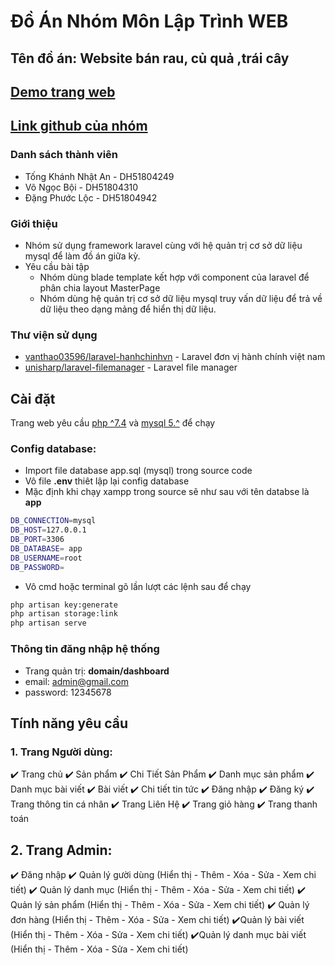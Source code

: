# Đồ Án Nhóm Môn Lập Trình WEB

## Tên đồ án: Website bán rau, củ quả ,trái cây
## [Demo trang web ](https://nhatan.ga)
## [Link github của nhóm ](https://github.com/nhatan1404/app-laravel-ltw)
### Danh sách thành viên
-   Tống Khánh Nhật An - DH51804249
-   Võ Ngọc Bội - DH51804310
-   Đặng Phước Lộc - DH51804942

### Giới thiệu
 - Nhóm sử dụng framework laravel cùng với hệ quản trị cơ sở dữ liệu mysql để làm đồ án giữa kỳ.
 - Yêu cầu bài tập
    - Nhóm dùng blade template kết hợp với component của laravel để phân chia layout MasterPage
    - Nhóm dùng hệ quản trị cơ sở dữ liệu mysql truy vấn dữ liệu để trả về dữ liệu theo dạng mảng để hiển thị dữ liệu.

### Thư viện sử dụng
- [vanthao03596/laravel-hanhchinhvn](https://github.com/vanthao03596/laravel-hanhchinhvn) - Laravel đơn vị hành chính việt nam
- [unisharp/laravel-filemanager](https://unisharp.github.io/laravel-filemanager/) - Laravel file manager
## Cài đặt
Trang web yêu cầu [php ^7.4](https://www.php.net/) và [mysql 5.^](https://www.mysql.com/) để chạy
### Config database:
- Import file database app.sql (mysql) trong source code  
- Vô file **.env** thiêt lập lại config database 
 - Mặc định khi chạy xampp trong source sẽ như sau với tên  databse là  **app**
```sh
DB_CONNECTION=mysql
DB_HOST=127.0.0.1
DB_PORT=3306
DB_DATABASE= app
DB_USERNAME=root
DB_PASSWORD=
```
- Vô cmd hoặc terminal gõ lần lượt các lệnh sau để chạy
```sh
php artisan key:generate 
php artisan storage:link
php artisan serve
```
### Thông tin đăng nhập hệ thống
-   Trang quản trị: **domain/dashboard**
-   email: admin@gmail.com
-   password: 12345678

## Tính năng yêu cầu
### 1. Trang Người dùng:
  :heavy_check_mark: Trang chủ
  :heavy_check_mark: Sản phẩm
  :heavy_check_mark: Chi Tiết Sản Phẩm 
  :heavy_check_mark: Danh mục sản phẩm
  :heavy_check_mark: Danh mục bài viết
  :heavy_check_mark: Bài viết
  :heavy_check_mark: Chi tiết tin tức
  :heavy_check_mark: Đăng nhập 
  :heavy_check_mark: Đăng ký 
  :heavy_check_mark: Trang thông tin cá nhân
  :heavy_check_mark: Trang Liên Hệ
  :heavy_check_mark: Trang giỏ hàng
  :heavy_check_mark: Trang thanh toán
## 2. Trang Admin:
 :heavy_check_mark: Đăng nhập
  :heavy_check_mark: Quản lý gười dùng (Hiển thị - Thêm - Xóa - Sửa - Xem chi tiết)
  :heavy_check_mark: Quản lý  danh mục  (Hiển thị - Thêm - Xóa - Sửa - Xem chi tiết)
  :heavy_check_mark: Quản lý  sản phẩm (Hiển thị - Thêm - Xóa - Sửa - Xem chi tiết)
  :heavy_check_mark: Quản lý  đơn hàng  (Hiển thị - Thêm - Xóa - Sửa - Xem chi tiết)
  :heavy_check_mark:Quản lý  bài viết (Hiển thị - Thêm - Xóa - Sửa - Xem chi tiết)
  :heavy_check_mark:Quản lý danh mục bài viết (Hiển thị - Thêm - Xóa - Sửa - Xem chi tiết)
